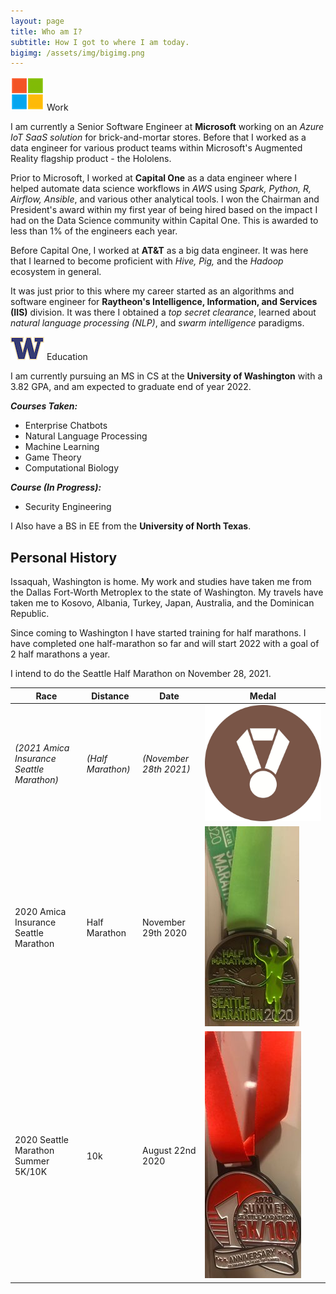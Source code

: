 ```yaml
---
layout: page
title: Who am I?
subtitle: How I got to where I am today.
bigimg: /assets/img/bigimg.png
---
```



![Work](assets/img/microsoft.png) Work

I am currently a Senior Software Engineer at **Microsoft** working on an *Azure IoT SaaS solution* for brick-and-mortar stores. Before that I worked as a data engineer for various product teams within Microsoft's Augmented Reality flagship product - the Hololens.

Prior to Microsoft, I worked at **Capital One** as a data engineer where I helped automate data science workflows in *AWS* using *Spark, Python, R, Airflow, Ansible*, and various other analytical tools. I won the Chairman and President's award within my first year of being hired based on the impact I had on the Data Science community within Capital One. This is awarded to less than 1% of the engineers each year.

Before Capital One, I worked at **AT&T** as a big data engineer. It was here that I learned to become proficient with *Hive, Pig,* and the *Hadoop* ecosystem in general. 

It was just prior to this where my career started as an algorithms and software engineer for **Raytheon's Intelligence, Information, and Services (IIS)** division. It was there I obtained a *top secret clearance*, learned about *natural language processing (NLP)*, and *swarm intelligence* paradigms.

![School](assets/img/university_of_washington.png) Education

I am currently pursuing an MS in CS at the **University of Washington** with a 3.82 GPA, and am expected to graduate end of year 2022.

***Courses Taken:***

<!--
- [Enterprise Chatbots](https://www.charlesdrotar.com/posts/uw/EnterpriseChatbots.html/)
- [Natural Language Processing](https://www.charlesdrotar.com/posts/uw/NaturalLanguageProcessing.html/)
- [Machine Learning](https://www.charlesdrotar.com/posts/uw/MachineLearning.html/)
- [Game Theory](https://www.charlesdrotar.com/posts/uw/GameTheory.html/)
- [Computational Biology](https://www.charlesdrotar.com/posts/uw/ComputationalBiology.html/)
- [Colloquia](https://www.charlesdrotar.com/posts/uw/Colloquia.html/)
-->

- Enterprise Chatbots
- Natural Language Processing
- Machine Learning
- Game Theory
- Computational Biology

***Course (In Progress):***
- Security Engineering

I Also have a BS in EE from the **University of North Texas**.

## Personal History

Issaquah, Washington is home. 
My work and studies have taken me from the Dallas Fort-Worth Metroplex 
to the state of Washington. My travels have taken me to Kosovo, Albania, 
Turkey, Japan, Australia, and the Dominican Republic.

Since coming to Washington I have started training for half marathons. 
I have completed one half-marathon so far and will start 2022
with a goal of 2 half marathons a year.

I intend to do the Seattle Half Marathon on November 28, 2021.

| Race      | Distance   | Date | Medal |
| ----------- | ----------- | ----------- |----------- |
| *(2021 Amica Insurance Seattle Marathon)*   | *(Half Marathon)*        | *(November 28th 2021)*       | ![2020_Seattle_Winter_HalfMarathon](assets/img/Races/Registered_But_Not_Ran_Yet.jpg)        |
| 2020 Amica Insurance Seattle Marathon      | Half Marathon       | November 29th 2020       | ![2020_Seattle_Winter_HalfMarathon](assets/img/Races/2020_Seattle_Winter_HalfMarathon.jpg)       |
| 2020 Seattle Marathon Summer 5K/10K    | 10k        | August 22nd 2020       |  ![2020_Seattle_Winter_HalfMarathon](assets/img/Races/2020_Seattle_Summer_10k.jpg)      |


